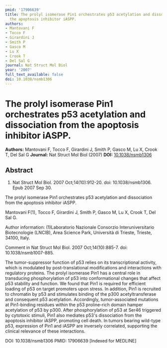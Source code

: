 ```yaml
---
pmid: '17906639'
title: The prolyl isomerase Pin1 orchestrates p53 acetylation and dissociation from
  the apoptosis inhibitor iASPP.
authors:
- Mantovani F
- Tocco F
- Girardini J
- Smith P
- Gasco M
- Lu X
- Crook T
- Del Sal G
journal: Nat Struct Mol Biol
year: '2007'
full_text_available: false
doi: 10.1038/nsmb1306
---
```


# The prolyl isomerase Pin1 orchestrates p53 acetylation and dissociation from the apoptosis inhibitor iASPP.
**Authors:** Mantovani F, Tocco F, Girardini J, Smith P, Gasco M, Lu X, Crook T, Del Sal G
**Journal:** Nat Struct Mol Biol (2007)
**DOI:** [10.1038/nsmb1306](https://doi.org/10.1038/nsmb1306)

## Abstract

1. Nat Struct Mol Biol. 2007 Oct;14(10):912-20. doi: 10.1038/nsmb1306. Epub 2007 
Sep 30.

The prolyl isomerase Pin1 orchestrates p53 acetylation and dissociation from the 
apoptosis inhibitor iASPP.

Mantovani F(1), Tocco F, Girardini J, Smith P, Gasco M, Lu X, Crook T, Del Sal 
G.

Author information:
(1)Laboratorio Nazionale Consorzio Interuniversitario Biotecnologie (LNCIB), 
Area Science Park, Università di Trieste, Trieste, 34100, Italy.

Comment in
    Nat Struct Mol Biol. 2007 Oct;14(10):885-7. doi: 10.1038/nsmb1007-885.

The tumor-suppressor function of p53 relies on its transcriptional activity, 
which is modulated by post-translational modifications and interactions with 
regulatory proteins. The prolyl isomerase Pin1 has a central role in transducing 
phosphorylation of p53 into conformational changes that affect p53 stability and 
function. We found that Pin1 is required for efficient loading of p53 on target 
promoters upon stress. In addition, Pin1 is recruited to chromatin by p53 and 
stimulates binding of the p300 acetyltransferase and consequent p53 acetylation. 
Accordingly, tumor-associated mutations at Pin1-binding residues within the p53 
proline-rich domain hamper acetylation of p53 by p300. After phosphorylation of 
p53 at Ser46 triggered by cytotoxic stimuli, Pin1 also mediates p53's 
dissociation from the apoptosis inhibitor iASPP, promoting cell death. In tumors 
bearing wild-type p53, expression of Pin1 and iASPP are inversely correlated, 
supporting the clinical relevance of these interactions.

DOI: 10.1038/nsmb1306
PMID: 17906639 [Indexed for MEDLINE]
